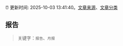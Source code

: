 :alarm_clock: 更新时间: 2025-10-03 13:41:40。[文章来源](/README.md)、[文章分类](/TAGS.md)

## 报告


> 关键字：`报告`、`月报`



